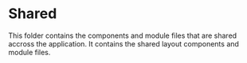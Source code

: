 # Shared

This folder contains the components and module files that are shared accross the application. It contains the shared layout components and module files.